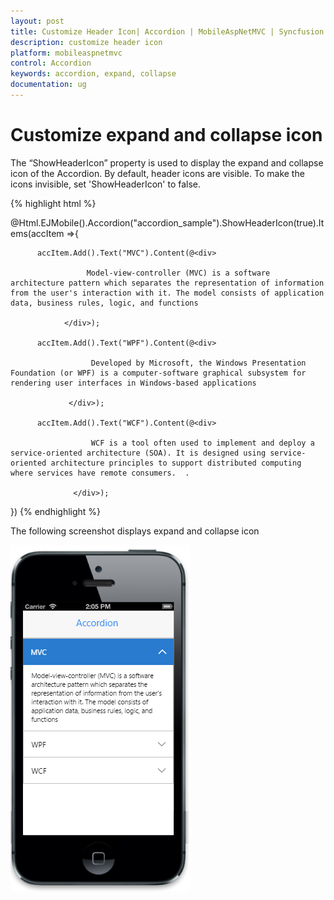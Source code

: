 ```yaml
---
layout: post
title: Customize Header Icon| Accordion | MobileAspNetMVC | Syncfusion
description: customize header icon
platform: mobileaspnetmvc
control: Accordion
keywords: accordion, expand, collapse
documentation: ug
---
```


# Customize expand and collapse icon

The “ShowHeaderIcon” property is used to display the expand and collapse icon of the Accordion. By default, header icons are visible. To make the icons invisible, set 'ShowHeaderIcon' to false.

{% highlight html %}

@Html.EJMobile().Accordion("accordion_sample").ShowHeaderIcon(true).Items(accItem =>{

          accItem.Add().Text("MVC").Content(@<div>

                     Model-view-controller (MVC) is a software architecture pattern which separates the representation of information from the user's interaction with it. The model consists of application data, business rules, logic, and functions

                </div>);

          accItem.Add().Text("WPF").Content(@<div>

                      Developed by Microsoft, the Windows Presentation Foundation (or WPF) is a computer-software graphical subsystem for rendering user interfaces in Windows-based applications 

                 </div>);

          accItem.Add().Text("WCF").Content(@<div>

                      WCF is a tool often used to implement and deploy a service-oriented architecture (SOA). It is designed using service-oriented architecture principles to support distributed computing where services have remote consumers.  . 

                  </div>);

 })
{% endhighlight %}


The following screenshot displays expand and collapse icon



![](Customize-Header-Icon_images/Customize-expandandcollapse_img1.png)
